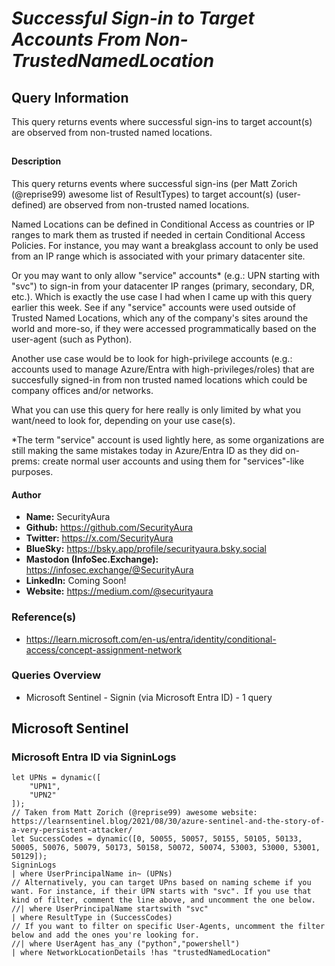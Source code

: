 # *Successful Sign-in to Target Accounts From Non-TrustedNamedLocation*

## Query Information

This query returns events where successful sign-ins to target account(s) are observed from non-trusted named locations.

##

#### Description

This query returns events where successful sign-ins (per Matt Zorich (@reprise99) awesome list of ResultTypes) to target account(s) (user-defined) are observed from non-trusted named locations.

Named Locations can be defined in Conditional Access as countries or IP ranges to mark them as trusted if needed in certain Conditional Access Policies. For instance, you may want a breakglass account to only be used from an IP range which is associated with your primary datacenter site.

Or you may want to only allow "service" accounts* (e.g.: UPN starting with "svc") to sign-in from your datacenter IP ranges (primary, secondary, DR, etc.). Which is exactly the use case I had when I came up with this query earlier this week. See if any "service" accounts were used outside of Trusted Named Locations, which any of the company's sites around the world and more-so, if they were accessed programmatically based on the user-agent (such as Python).  

Another use case would be to look for high-privilege accounts (e.g.: accounts used to manage Azure/Entra with high-privileges/roles) that are succesfully signed-in from non trusted named locations which could be company offices and/or networks.

What you can use this query for here really is only limited by what you want/need to look for, depending on your use case(s).

*The term "service" account is used lightly here, as some organizations are still making the same mistakes today in Azure/Entra ID as they did on-prems: create normal user accounts and using them for "services"-like purposes.

#### Author <Optional>
- **Name:** SecurityAura
- **Github:** https://github.com/SecurityAura
- **Twitter:** https://x.com/SecurityAura
- **BlueSky:** https://bsky.app/profile/securityaura.bsky.social
- **Mastodon (InfoSec.Exchange):** https://infosec.exchange/@SecurityAura
- **LinkedIn:** Coming Soon!
- **Website:** https://medium.com/@securityaura

### Reference(s)

- https://learn.microsoft.com/en-us/entra/identity/conditional-access/concept-assignment-network

### Queries Overview ###

- Microsoft Sentinel - Signin (via Microsoft Entra ID) - 1 query

## Microsoft Sentinel ##
### Microsoft Entra ID via SigninLogs ###
```KQL
let UPNs = dynamic([
    "UPN1",
    "UPN2"
]);
// Taken from Matt Zorich (@reprise99) awesome website: https://learnsentinel.blog/2021/08/30/azure-sentinel-and-the-story-of-a-very-persistent-attacker/
let SuccessCodes = dynamic([0, 50055, 50057, 50155, 50105, 50133, 50005, 50076, 50079, 50173, 50158, 50072, 50074, 53003, 53000, 53001, 50129]);
SigninLogs
| where UserPrincipalName in~ (UPNs)
// Alternatively, you can target UPns based on naming scheme if you want. For instance, if their UPN starts with "svc". If you use that kind of filter, comment the line above, and uncomment the one below.
//| where UserPrincipalName startswith "svc"
| where ResultType in (SuccessCodes)
// If you want to filter on specific User-Agents, uncomment the filter below and add the ones you're looking for. 
//| where UserAgent has_any ("python","powershell")
| where NetworkLocationDetails !has "trustedNamedLocation"
```
